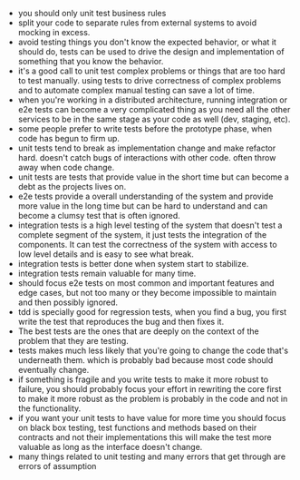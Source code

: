 - you should only unit test business rules
- split your code to separate rules from external systems to avoid mocking in excess.
- avoid testing things you don't know the expected behavior, or what it should do, tests can be used to drive the design and implementation of something that you know the behavior.
- it's a good call to unit test complex problems or things that are too hard to test manually. using tests to drive correctness of complex problems and to automate complex manual testing can save a lot of time.
- when you're working in a distributed architecture, running integration or e2e tests can become a very complicated thing as you need all the other services to be in the same stage as your code as well (dev, staging, etc).
- some people prefer to write tests before the prototype phase, when code has begun to firm up.
- unit tests tend to break as implementation change and make refactor hard. doesn't catch bugs of interactions with other code. often throw away when code change.
- unit tests are tests that provide value in the short time but can become a debt as the projects lives on.
- e2e tests provide a overall understanding of the system and provide more value in the long time but can be hard to understand and can become a clumsy test that is often ignored.
- integration tests is a high level testing of the system that doesn't test a complete segment of the system, it just tests the integration of the components. It can test the correctness of the system with access to low level details and is easy to see what break.
- integration tests is better done when system start to stabilize.
- integration tests remain valuable for many time.
- should focus e2e tests on most common and important features and edge cases, but not too many or they become impossible to maintain and then possibly ignored.
- tdd is specially good for regression tests, when you find a bug, you first write the test that reproduces the bug and then fixes it.
- The best tests are the ones that are deeply on the context of the problem that they are testing.
- tests makes much less likely that you're going to change the code that's underneath them. which is probably bad because most code should eventually change.
- if something is fragile and you write tests to make it more robust to failure, you should probably focus your effort in rewriting the core first to make it more robust as the problem is probably in the code and not in the functionality.
- if you want your unit tests to have value for more time you should focus on black box testing, test functions and methods based on their contracts and not their implementations this will make the test more valuable as long as the interface doesn't change.
- many things related to unit testing and many errors that get through are errors of assumption
